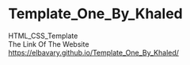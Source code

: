 # Template_One_By_Khaled
HTML_CSS_Template <br>
The Link Of The Website <br>
https://elbavary.github.io/Template_One_By_Khaled/
